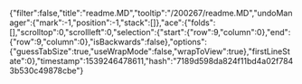 {"filter":false,"title":"readme.MD","tooltip":"/200267/readme.MD","undoManager":{"mark":-1,"position":-1,"stack":[]},"ace":{"folds":[],"scrolltop":0,"scrollleft":0,"selection":{"start":{"row":9,"column":0},"end":{"row":9,"column":0},"isBackwards":false},"options":{"guessTabSize":true,"useWrapMode":false,"wrapToView":true},"firstLineState":0},"timestamp":1539246478611,"hash":"7189d598da824f11bd4a02f7843b530c49878cbe"}